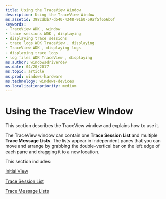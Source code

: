 ```yaml
---
title: Using the TraceView Window
description: Using the TraceView Window
ms.assetid: 398cdbb7-d540-4348-91b0-59af5f656b6f
keywords:
- TraceView WDK , window
- trace sessions WDK , displaying
- displaying trace sessions
- trace logs WDK TraceView , displaying
- TraceView WDK , displaying logs
- displaying trace logs
- log files WDK TraceView , displaying
ms.author: windowsdriverdev
ms.date: 04/20/2017
ms.topic: article
ms.prod: windows-hardware
ms.technology: windows-devices
ms.localizationpriority: medium
---
```


# Using the TraceView Window


This section describes the TraceView window and explains how to use it.

The TraceView window can contain one **Trace Session List** and multiple **Trace Message Lists**. The lists appear in independent panes that you can move and arrange by grabbing the double-vertical bar on the left edge of each pane and dragging it to a new location.

This section includes:

[Initial View](initial-view.md)

[Trace Session List](trace-session-list.md)

[Trace Message Lists](trace-message-lists.md)

 

 





